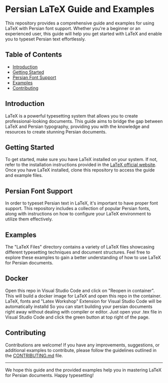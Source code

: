 # Persian LaTeX Guide and Examples

This repository provides a comprehensive guide and examples for using LaTeX with Persian font support. Whether you're a beginner or an experienced user, this guide will help you get started with LaTeX and enable you to typeset Persian text effortlessly.

## Table of Contents

- [Introduction](#introduction)
- [Getting Started](#getting-started)
- [Persian Font Support](#persian-font-support)
- [Examples](#examples)
- [Contributing](#contributing)

## Introduction

LaTeX is a powerful typesetting system that allows you to create professional-looking documents. This guide aims to bridge the gap between LaTeX and Persian typography, providing you with the knowledge and resources to create stunning Persian documents.

## Getting Started

To get started, make sure you have LaTeX installed on your system. If not, refer to the installation instructions provided in the [LaTeX official website](https://www.latex-project.org/get/). Once you have LaTeX installed, clone this repository to access the guide and example files.

## Persian Font Support

In order to typeset Persian text in LaTeX, it's important to have proper font support. This repository includes a collection of popular Persian fonts, along with instructions on how to configure your LaTeX environment to utilize them effectively.

## Examples

The "LaTeX Files" directory contains a variety of LaTeX files showcasing different typesetting techniques and document structures. Feel free to explore these examples to gain a better understanding of how to use LaTeX for Persian documents.

## Docker
Open this repo in Visual Studio Code and click on "Reopen in container". This will build a docker image for LaTeX and open this repo in the container. LaTeX, fonts and "Latex Workshop" Extension for Visual Studio Code will be automatically installd So you can start building your persian documents right away without dealing with compiler or editor. Just open your .tex file in Visual Studio Code and click the green button at top right of the page.

## Contributing

Contributions are welcome! If you have any improvements, suggestions, or additional examples to contribute, please follow the guidelines outlined in the [CONTRIBUTING.md](CONTRIBUTING.md) file.

---

We hope this guide and the provided examples help you in mastering LaTeX for Persian documents. Happy typesetting!

